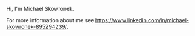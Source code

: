 Hi, I'm Michael Skowronek.

For more information about me see https://www.linkedin.com/in/michael-skowronek-895294239/.
